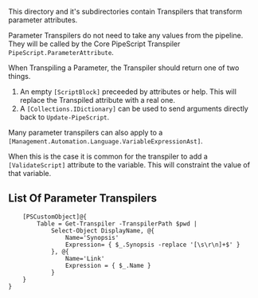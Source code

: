 This directory and it's subdirectories contain Transpilers that transform parameter attributes.

Parameter Transpilers do not need to take any values from the pipeline.
They will be called by the Core PipeScript Transpiler ```PipeScript.ParameterAttribute```.

When Transpiling a Parameter, the Transpiler should return one of two things.

1. An empty ```[ScriptBlock]``` preceeded by attributes or help.  This will replace the Transpiled attribute with a real one.
2. A ```[Collections.IDictionary]``` can be used to send arguments directly back to ```Update-PipeScript```.

Many parameter transpilers can also apply to a ```[Management.Automation.Language.VariableExpressionAst]```.  

When this is the case it is common for the transpiler to add a ```[ValidateScript]``` attribute to the variable.  This will constraint the value of that variable.

## List Of Parameter Transpilers

~~~PipeScript{
    [PSCustomObject]@{
        Table = Get-Transpiler -TranspilerPath $pwd |
            Select-Object DisplayName, @{
                Name='Synopsis'
                Expression= { $_.Synopsis -replace '[\s\r\n]+$' }
            }, @{
                Name='Link'
                Expression = { $_.Name }
            }
    }
}
~~~



